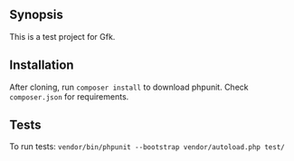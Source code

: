 ## Synopsis

This is a test project for Gfk.

## Installation

After cloning, run `composer install` to download phpunit. Check
 `composer.json` for requirements.

## Tests

To run tests: `vendor/bin/phpunit --bootstrap vendor/autoload.php test/`
